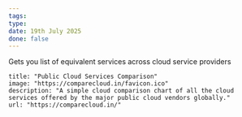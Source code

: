 ```yaml
---
tags: 
type: 
date: 19th July 2025
done: false
---
```

Gets you list of equivalent services across cloud service providers
```embed
title: "Public Cloud Services Comparison"
image: "https://comparecloud.in/favicon.ico"
description: "A simple cloud comparison chart of all the cloud services offered by the major public cloud vendors globally."
url: "https://comparecloud.in/"
```
